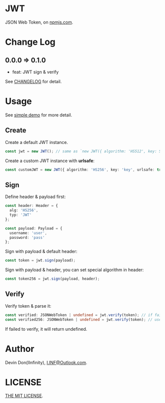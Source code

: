 # JWT

JSON Web Token, on [npmjs.com](https://www.npmjs.com/package/@iinfinity/jwt).

# Change Log

## 0.0.0 => 0.1.0

- feat: JWT sign & verify

See [CHANGELOG](https://github.com/DevinDon/jwt/blob/master/docs/CHANGELOG.md) for detail.

# Usage

See [simple demo](https://github.com/DevinDon/jwt/blob/master/src/demo/index.ts) for more detail.

## Create

Create a default JWT instance.

```typescript
const jwt = new JWT(); // same as `new JWT({ algorithm: 'HS512', key: String(Date.now()), urlsafe: false })`
```

Create a custom JWT instance with **urlsafe**:

```typescript
const customJWT = new JWT({ algorithm: 'HS256', key: 'key', urlsafe: true });
```

## Sign

Define header & payload first:

```typescript
const header: Header = {
  alg: 'HS256',
  typ: 'JWT'
};

const payload: Payload = {
  username: 'user',
  password: 'pass'
};
```

Sign with payload & default header:

```typescript
const token = jwt.sign(payload);
```

Sign with payload & header, you can set special algorithm in header:

```typescript
const token256 = jwt.sign(payload, header);
```

## Verify

Verify token & parse it:

```typescript
const verified: JSONWebToken | undefined = jwt.verify(token); // if failed to verify, return undefined
const verified256: JSONWebToken | undefined = jwt.verify(token); // use header.alg as Algorithm
```

If failed to verify, it will return undefined.

# Author

Devin Don(IInfinity), <I.INF@Outlook.com>.

# LICENSE

[THE MIT LICENSE](https://github.com/DevinDon/jwt/blob/master/LICENSE).
